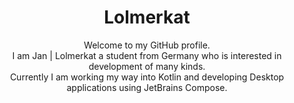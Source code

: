 <h1 align="center">Lolmerkat</h1>
<p align="center">Welcome to my GitHub profile.<br>
  I am Jan | Lolmerkat a student from Germany who is interested in development of many kinds.<br>
  Currently I am working my way into Kotlin and developing Desktop applications using JetBrains Compose.
</p>
